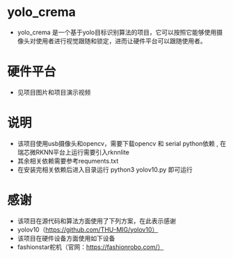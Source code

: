 # yolo_crema
- yolo_crema 是一个基于yolo目标识别算法的项目，它可以按照它能够使用摄像头对使用者进行视觉跟随和锁定，进而让硬件平台可以跟随使用者。

# 硬件平台
- 见项目图片和项目演示视频

# 说明
- 该项目使用usb摄像头和opencv，需要下载opencv 和 serial python依赖 , 在瑞芯微RKNN平台上运行需要引入rknnlite
- 其余相关依赖需要参考requments.txt
- 在安装完相关依赖后进入目录运行 python3 yolov10.py 即可运行

# 感谢
- 该项目在源代码和算法方面使用了下列方案，在此表示感谢
- yolov10（https://github.com/THU-MIG/yolov10）
- 该项目在硬件设备方面使用如下设备
- fashionstar舵机（官网：https://fashionrobo.com/）

